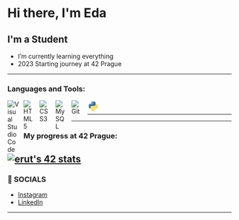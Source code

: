 # Hi there, I'm Eda 

## I'm a Student 

-  I’m currently learning everything 
-  2023 Starting journey at 42 Prague 


---
### Languages and Tools:

<img align="left" alt="Visual Studio Code" width="26px" src="https://cdn.jsdelivr.net/gh/devicons/devicon/icons/vscode/vscode-original.svg" style="padding-right:10px;" />
<img align="left" alt="HTML5" width="26px" src="https://cdn.jsdelivr.net/gh/devicons/devicon/icons/html5/html5-original.svg" style="padding-right:10px;" />
<img align="left" alt="CSS3" width="26px" src="https://cdn.jsdelivr.net/gh/devicons/devicon/icons/css3/css3-original.svg" style="padding-right:10px;" />
<img align="left" alt="MySQL" width="26px" src="https://cdn.jsdelivr.net/gh/devicons/devicon/icons/mysql/mysql-original.svg" style="padding-right:10px;" />
<img align="left" alt="Git" width="26px" src="https://cdn.jsdelivr.net/gh/devicons/devicon/icons/git/git-original.svg" style="padding-right:10px;" />
<img align="left" alt="Vue" width="26px" src="https://github.com/devicons/devicon/blob/v2.15.1/icons/python/python-original.svg" style="padding-right:10px;" />
<br />

---

---
### My progress at 42 Prague:
[![erut's 42 stats](https://badge42.vercel.app/api/v2/cldbi3rrx01590fml8u7x6p0l/stats?cursusId=21&coalitionId=313)](https://github.com/JaeSeoKim/badge42)
---

### 📕 SOCIALS

- [Instagram](https://www.instagram.com/eda.rut/?hl=cs)
- [LinkedIn](https://cz.linkedin.com/in/eduard-r%C5%AFt-210a62234)
---
